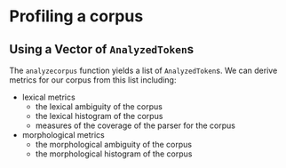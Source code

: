 # Profiling a corpus

## Using a Vector of `AnalyzedToken`s

The `analyzecorpus` function yields a list of `AnalyzedToken`s.  We can derive metrics for our corpus from this list including:


- lexical metrics
    - the lexical ambiguity of the corpus
    - the lexical histogram of the corpus
    - measures of the coverage of the parser for the corpus
- morphological metrics
    - the morphological ambiguity of the corpus
    - the morphological histogram of the corpus

